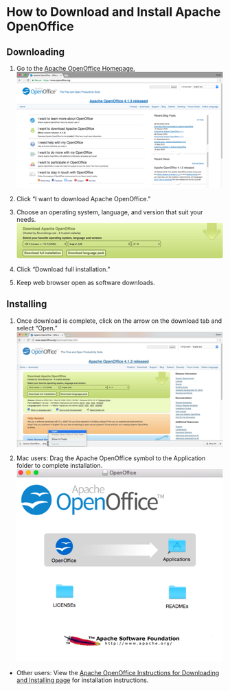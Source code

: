 # How to Download and Install Apache OpenOffice 

## Downloading 
 
1. Go to the [Apache OpenOffice Homepage.](https://www.openoffice.org/)![homepage](/assets/screenshot1.png)        

2. Click “I want to download Apache OpenOffice.” 

3. Choose an operating system, language, and version that suit your needs.![downloadchoices](/assets/screenshot4.jpg)

4. Click “Download full installation.” 

5. Keep web browser open as software downloads.   
    


## Installing 

1. Once download is complete, click on the arrow on the download tab and select “Open.” ![open](/assets/screenshot5.jpg)
      
2. Mac users: Drag the Apache OpenOffice symbol to the Application folder to complete installation. ![drag](/assets/screenshot2.png)
        
* Other users: View the [Apache OpenOffice Instructions for Downloading and Installing page](https://www.openoffice.org/download/common/instructions.html) for installation instructions. 
